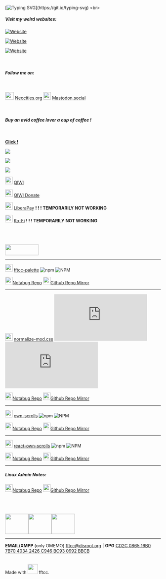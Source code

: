 [![Typing SVG](http://readme-typing-svg.herokuapp.com?duration=3000&color=FF99CC&vCenter=true&multiline=true&height=90&lines=Hello+wanderer!+They+call+me;FREAK+FROM+THE+COMPUTER+CLUB%2C;fftcc+in+short.)](https://git.io/typing-svg)
<br>
##### **Visit my weird websites**:

[![Website](https://img.shields.io/website?down_color=ed4e50&down_message=offline&label=ff99cc.art&style=flat-square&up_color=50ee80&up_message=online&url=https%3A%2F%2Fff99cc.art)](https://ff99cc.art)

[![Website](https://img.shields.io/website?down_color=ed4e50&down_message=offline&label=ff99cc.neocities.org&style=flat-square&up_color=50ee80&up_message=online&url=https%3A%2F%2Fff99cc.neocities.org)](https://ff99cc.neocities.org)

<a href="dontlose.link">![Website](https://img.shields.io/website?down_color=ed4e50&down_message=offline&label=dontlose.link&style=flat-square&up_color=50ee80&up_message=online&url=https%3A%2F%2Fdontlose.link)</a>
<br>
<br>
<br>
##### Follow me on:
<br>

<img src="https://notabug.org/fftcc/Buy-me-a-coffee/raw/main/badges/neocities.png" style="width:28px;height:24px;" /> [Neocities.org](https://neocities.org/site/ff99cc)
<img src="https://notabug.org/fftcc/Buy-me-a-coffee/raw/main/badges/mastodon.png" style="width:24px;" /> [Mastodon.social](https://mas.to/@fftcc)
<br>
<br>
<br>

##### Buy an avid coffee lover a cup of coffee !
<br>

[**Click !**](https://notabug.org/fftcc/Buy-me-a-coffee/src/main/Buy-me-a-coffee.md)

[![](https://notabug.org/fftcc/Buy-me-a-coffee/raw/main/btc/btc.png)](https://notabug.org/fftcc/Buy-me-a-coffee/src/main/Buy-me-a-coffee.md)

[![](https://notabug.org/fftcc/Buy-me-a-coffee/raw/main/trx/usdt-trx.png)](https://notabug.org/fftcc/Buy-me-a-coffee/src/main/Buy-me-a-coffee.md)

[![](https://notabug.org/fftcc/Buy-me-a-coffee/raw/main/xmr/xmr.png)](https://notabug.org/fftcc/Buy-me-a-coffee/src/main/Buy-me-a-coffee.md)

<img src="https://notabug.org/fftcc/Buy-me-a-coffee/raw/main/badges/qiwi-logo.png" style="width:24px;" /> [QIWI](qiwi.com/n/RUSSI698)

<img src="https://notabug.org/fftcc/Buy-me-a-coffee/raw/main/badges/qiwi2-logo.png" style="width:24px;" /> [QIWI Donate](https://donate.qiwi.com/payin/copywtf)

<img src="https://notabug.org/fftcc/Buy-me-a-coffee/raw/main/badges/liberapay-logo.png" style="width:24px;" /> [LiberaPay](https://liberapay.com/fftcc/) **! ! ! TEMPORARILY NOT WORKING**

<img src="https://notabug.org/fftcc/Buy-me-a-coffee/raw/main/badges/ko-fi-logo.png" style="width:24px;" /> [Ko-Fi](ko-fi.com/fftcc) **! ! ! TEMPORARILY NOT WORKING**
<br>
<br>
<br>
<br>
<br>
<img src="https://notabug.org/fftcc/Buy-me-a-coffee/raw/main/badges/npm-logo-red.png" style="width:108px; height:35px;"/>

---

<img src="https://notabug.org/fftcc/Buy-me-a-coffee/raw/main/badges/npm.png" style="width:24px;" /> [fftcc-palette](https://www.npmjs.com/package/fftcc-palette)  ![npm](https://img.shields.io/npm/v/fftcc-palette?color=%239867f0&style=flat-square) ![NPM](https://img.shields.io/npm/l/fftcc-palette?color=%23ff99cc&style=flat-square)

<img src="https://notabug.org/fftcc/Buy-me-a-coffee/raw/main/badges/git.png" style="width:24px;" />[Notabug Repo](https://notabug.org/fftcc/fftcc-palette) <img src="https://notabug.org/fftcc/Buy-me-a-coffee/raw/main/badges/github.png" style="width:24px;" />[Github Repo Mirror](https://github.com/fftcc/fftcc-palette)

---

<img src="https://notabug.org/fftcc/Buy-me-a-coffee/raw/main/badges/npm.png" style="width:24px;" /> [normalize-mod.css](https://www.npmjs.com/package/normalize-mod.css)  ![npm](https://img.shields.io/npm/v/normalize-mod.css?color=%239867f0&style=flat-square) ![NPM](https://img.shields.io/npm/l/normalize-mod.css?color=%23ff99cc&style=flat-square)

<img src="https://notabug.org/fftcc/Buy-me-a-coffee/raw/main/badges/git.png" style="width:24px;" />[Notabug Repo](https://notabug.org/fftcc/normalize-mod.css) <img src="https://notabug.org/fftcc/Buy-me-a-coffee/raw/main/badges/github.png" style="width:24px;" />[Github Repo Mirror](https://github.com/fftcc/normalize-mod.css)

---

<img src="https://notabug.org/fftcc/Buy-me-a-coffee/raw/main/badges/npm.png" style="width:24px;" /> [own-scrolls](https://www.npmjs.com/package/own-scrolls)  ![npm](https://img.shields.io/npm/v/own-scrolls?color=%239867f0&style=flat-square) ![NPM](https://img.shields.io/npm/l/own-scrolls?color=%23ff99cc&style=flat-square)

<img src="https://notabug.org/fftcc/Buy-me-a-coffee/raw/main/badges/git.png" style="width:24px;" />[Notabug Repo](https://notabug.org/fftcc/own-scrolls) <img src="https://notabug.org/fftcc/Buy-me-a-coffee/raw/main/badges/github.png" style="width:24px;" />[Github Repo Mirror](https://github.com/fftcc/own-scrolls)

---

<img src="https://notabug.org/fftcc/Buy-me-a-coffee/raw/main/badges/npm.png" style="width:24px;" /> [react-own-scrolls](https://www.npmjs.com/package/react-own-scrolls)  ![npm](https://img.shields.io/npm/v/react-own-scrolls?color=%239867f0&style=flat-square) ![NPM](https://img.shields.io/npm/l/react-own-scrolls?color=%23ff99cc&style=flat-square)

<img src="https://notabug.org/fftcc/Buy-me-a-coffee/raw/main/badges/git.png" style="width:24px;" />[Notabug Repo](https://notabug.org/fftcc/react-own-scrolls) <img src="https://notabug.org/fftcc/Buy-me-a-coffee/raw/main/badges/github.png" style="width:24px;" />[Github Repo Mirror](https://github.com/fftcc/react-own-scrolls)

---


##### **Linux Admin Notes**:

<img src="https://notabug.org/fftcc/Buy-me-a-coffee/raw/main/badges/git.png" style="width:24px;" />[Notabug Repo](https://notabug.org/fftcc/journal-admin)
<img src="https://notabug.org/fftcc/Buy-me-a-coffee/raw/main/badges/github.png" style="width:24px;" />[Github Repo Mirror](https://github.com/fftcc/journal-admin)
<br>
<br>
<br>
<br>
<br>
<img src="https://notabug.org/fftcc/Buy-me-a-coffee/raw/main/badges/wtfpl-1.png" style="width:75px; height:65px;" /><img src="https://notabug.org/fftcc/Buy-me-a-coffee/raw/main/badges/gnu-gpl-logo.png" style="width:75px; height:65px;" /><img src="https://notabug.org/fftcc/Buy-me-a-coffee/raw/main/badges/open-source-logo.png" style="width:75px; height:65px;" />
<br>

---

**EMAIL/XMPP** (only OMEMO) <fftcc@disroot.org> | **GPG** [CD2C 0865 16B0 7B70 4034  2426 C946 BC93 0992 BBCB](example)
<br>
<br>
<br>
Made with <img src="https://notabug.org/fftcc/Buy-me-a-coffee/raw/main/badges/love.png" style="width:32px;" /> fftcc.

